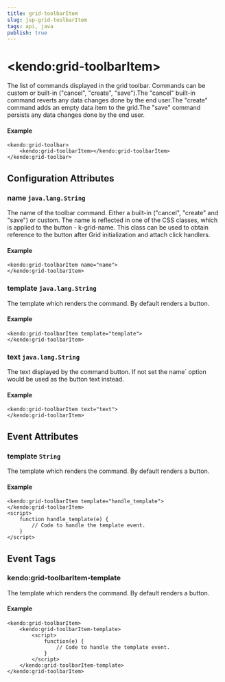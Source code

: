 ```yaml
---
title: grid-toolbarItem
slug: jsp-grid-toolbarItem
tags: api, java
publish: true
---
```


# \<kendo:grid-toolbarItem\>

The list of commands displayed in the grid toolbar. Commands can be custom or built-in ("cancel", "create", "save").The "cancel" built-in command reverts any data changes done by the end user.The "create" command adds an empty data item to the grid.The "save" command persists any data changes done by the end user.

#### Example
    <kendo:grid-toolbar>
        <kendo:grid-toolbarItem></kendo:grid-toolbarItem>
    </kendo:grid-toolbar>

## Configuration Attributes

### name `java.lang.String`

The name of the toolbar command. Either a built-in ("cancel", "create" and "save") or custom. The name is reflected in one of the CSS classes, which is applied to the button - k-grid-name.
This class can be used to obtain reference to the button after Grid initialization and attach click handlers.

#### Example
    <kendo:grid-toolbarItem name="name">
    </kendo:grid-toolbarItem>

### template `java.lang.String`

The template which renders the command. By default renders a button.

#### Example
    <kendo:grid-toolbarItem template="template">
    </kendo:grid-toolbarItem>

### text `java.lang.String`

The text displayed by the command button. If not set the name` option would be used as the button text instead.

#### Example
    <kendo:grid-toolbarItem text="text">
    </kendo:grid-toolbarItem>


## Event Attributes

### template `String`

The template which renders the command. By default renders a button.


#### Example
    <kendo:grid-toolbarItem template="handle_template">
    </kendo:grid-toolbarItem>
    <script>
        function handle_template(e) {
            // Code to handle the template event.
        }
    </script>

## Event Tags

### kendo:grid-toolbarItem-template

The template which renders the command. By default renders a button.


#### Example
    <kendo:grid-toolbarItem>
        <kendo:grid-toolbarItem-template>
            <script>
                function(e) {
                    // Code to handle the template event.
                }
            </script>
        </kendo:grid-toolbarItem-template>
    </kendo:grid-toolbarItem>

